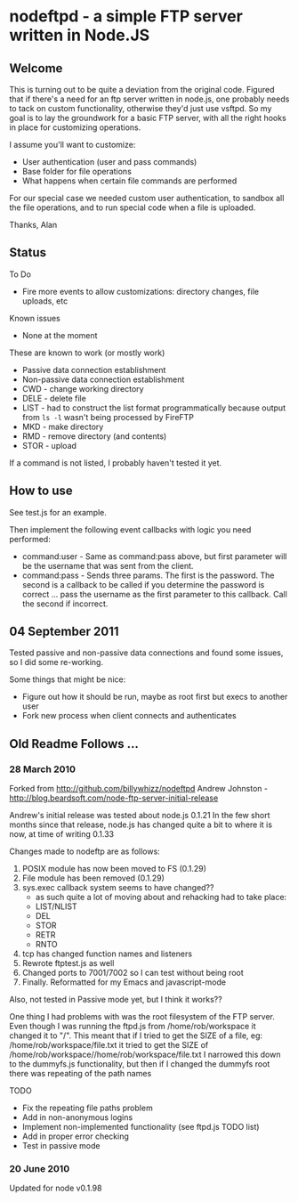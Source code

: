 nodeftpd - a simple FTP server written in Node.JS
====

Welcome
----

This is turning out to be quite a deviation from the original code. Figured that if there's a need for an ftp server written in node.js, one probably needs to tack on custom functionality, otherwise they'd just use vsftpd. So my goal is to lay the groundwork for a basic FTP server, with all the right hooks in place for customizing operations.

I assume you'll want to customize:

* User authentication (user and pass commands)
* Base folder for file operations
* What happens when certain file commands are performed

For our special case we needed custom user authentication, to sandbox all the file operations, and to run special code when a file is uploaded.

Thanks,
    Alan

Status
----

To Do

* Fire more events to allow customizations: directory changes, file uploads, etc

Known issues

* None at the moment

These are known to work (or mostly work)

* Passive data connection establishment
* Non-passive data connection establishment
* CWD - change working directory
* DELE - delete file
* LIST - had to construct the list format programmatically because output from `ls -l` wasn't being processed by FireFTP
* MKD - make directory
* RMD - remove directory (and contents)
* STOR - upload

If a command is not listed, I probably haven't tested it yet.

How to use
----

See test.js for an example.

Then implement the following event callbacks with logic you need performed:

* command:user - Same as command:pass above, but first parameter will be the username that was sent from the client.
* command:pass - Sends three params. The first is the password. The second is a callback to be called if you determine the password is correct ... pass the username as the first parameter to this callback. Call the second if incorrect.


04 September 2011
----

Tested passive and non-passive data connections and found some issues, so I did some re-working.

Some things that might be nice:

* Figure out how it should be run, maybe as root first but execs to another user
* Fork new process when client connects and authenticates

Old Readme Follows ...
----

### 28 March 2010

Forked from http://github.com/billywhizz/nodeftpd 
Andrew Johnston - http://blog.beardsoft.com/node-ftp-server-initial-release

Andrew's initial release was tested about node.js 0.1.21
In the few short months since that release, node.js has changed quite a bit
to where it is now, at time of writing 0.1.33

Changes made to nodeftp are as follows:

1. POSIX module has now been moved to FS (0.1.29)
2. File module has been removed (0.1.29)
3. sys.exec callback system seems to have changed??
   - as such quite a lot of moving about and rehacking had to take place:
   - LIST/NLIST
   - DEL
   - STOR
   - RETR
   - RNTO
4. tcp has changed function names and listeners
5. Rewrote ftptest.js as well
7. Changed ports to 7001/7002 so I can test without being root
8. Finally. Reformatted for my Emacs and javascript-mode

Also, not tested in Passive mode yet, but I think it works??

One thing I had problems with was the root filesystem of the FTP server.
Even though I was running the ftpd.js from /home/rob/workspace it changed
it to "/". This meant that if I tried to get the SIZE of a file, eg: 
/home/rob/workspace/file.txt
it tried to get the SIZE of
/home/rob/workspace//home/rob/workspace/file.txt
I narrowed this down to the dummyfs.js functionality, but then
if I changed the dummyfs root there was repeating of the path names

TODO
- Fix the repeating file paths problem
- Add in non-anonymous logins
- Implement non-implemented functionality (see ftpd.js TODO list)
- Add in proper error checking
- Test in passive mode

### 20 June 2010

Updated for node v0.1.98